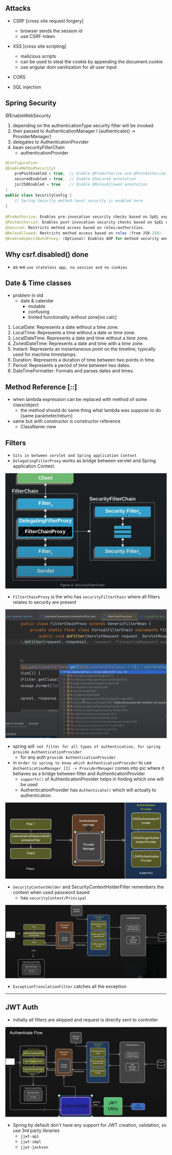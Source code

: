 ## Attacks

- CSRF [cross site request forgery]

  - browser sends the session id
  - use CSRF-token

- XSS [cross site scripting]

  - malicious scripts
  - can be used to steal the cookie by appending the document.cookie
  - use angular dom sanitization for all user input

- CORS

- SQL injection

## Spring Security

@EnableWebSecurity <spring-boot-starter-security>

1. depending on the authenticationType security filter will be invoked
2. then passed to AuthenticationManager I [authenticate() -> ProviderManager]
3. delegates to AuthenticationProvider
4. bean securityFilterChain
   - authenticationProvider

```java
@Configuration
@EnableMethodSecurity(
    prePostEnabled = true,  // Enable @PreAuthorize and @PostAuthorize
    securedEnabled = true,  // Enable @Secured annotation
    jsr250Enabled = true    // Enable @RolesAllowed annotation
)
public class SecurityConfig {
    // Spring Security method-level security is enabled here
}

@PreAuthorize: Enables pre-invocation security checks based on SpEL expressions.
@PostAuthorize: Enables post-invocation security checks based on SpEL expressions.
@Secured: Restricts method access based on roles/authorities.
@RolesAllowed: Restricts method access based on roles (from JSR-250).
@EnableAspectJAutoProxy: (Optional) Enables AOP for method security annotations
```

## Why csrf.disabled() done

- as we `use stateless app, no session and no cookies`

## Date & Time classes

- problem in old
  - date & calender
    - mutable
    - confusing
    - limited functionality without zone[no calc]

1. LocalDate: Represents a date without a time zone.
2. LocalTime: Represents a time without a date or time zone.
3. LocalDateTime: Represents a date and time without a time zone.
4. ZonedDateTime: Represents a date and time with a time zone.
5. Instant: Represents an instantaneous point on the timeline, typically used for machine timestamps.
6. Duration: Represents a duration of time between two points in time.
7. Period: Represents a period of time between two dates.
8. DateTimeFormatter: Formats and parses dates and times.

## Method Reference [::]

- when lambda expression can be replaced with method of some class/object
  - the method should do same thing what lambda was suppose to do [same parameter/return]
- same but with constructor is constructor reference
  - ClassName::new

## Filters

- `Sits in between servlet and Spring application Context`
- `DelegatingFilterProxy` works as bridge between servlet and Spring application Context.

![filterChainProxy](./img/security/filterchainproxy.png)

- `FilterChainProxy` is the who has `securityFilterChain` where all filters relates to security are present

![FilterList](./img/security/filterchainProxy-FilterList.png)

- spring will` not filter for all types of authentication, for spring provide AuthenticationProvider`
  - for any auth `provide AuthenticationProvider`
- in o`rder to spring to know which AuthenticationProvider` to use `AuthenticationManager [I] -> ProviderManager` comes into pic where it behaves as a bridge between filter and AuthenticationProvider
  - `supports()` of AuthenticationProvider helps in finding which one will be used
  - AuthenticationProvider has `Authenticate()` which will actually to authentication.

![AuthManager](./img/security/AuthManager.png)

- `SecurityContextHolder` and SecurityContextHolderFilter remembers the context when used password based
  - has `securityContext/Principal`

![BigPic](./img/security/bigPicSpringSecurity.png)

- `ExceptionTranslationFilter` catches all the exception

---

## JWT Auth

- initially all filters are skipped and request is directly sent to controller

![JWT Flow](./img/security/jwt-auth-flow.png)

- Spring by default don't have any support for JWT creation, validation, so use 3rd party libraries
  - `jjwt-api`
  - `jjwt-impl`
  - `jjwt-jackson`
